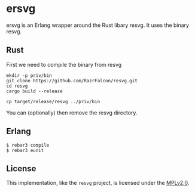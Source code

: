 ersvg
=====

ersvg is an Erlang wrapper around the Rust libary resvg. It uses the binary resvg.

Rust
-----

First we need to compile the binary from resvg

```
mkdir -p priv/bin
git clone https://github.com/RazrFalcon/resvg.git
cd resvg
cargo build --release

cp target/release/resvg ../priv/bin
```

You can (optionally) then remove the resvg directory.

Erlang
-----

    $ rebar3 compile
    $ rebar3 eunit

License
-----

This implementation, like the `resvg` project, is licensed under the [MPLv2.0](https://www.mozilla.org/en-US/MPL/).
